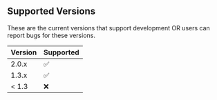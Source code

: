 ## Supported Versions

These are the current versions that support development OR users can report bugs for these versions.

| Version | Supported          |
| ------- | ------------------ |
| 2.0.x   | :white_check_mark: |
| 1.3.x   | :white_check_mark: |
| < 1.3   | :x:                |
